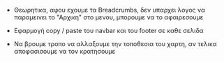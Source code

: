 
* Θεωρητικα, αφου εχουμε τα Breadcrumbs, δεν υπαρχει λογος να παραμεινει το "Αρχικη" στο μενου,
  μπορουμε να το αφαιρεσουμε
* Εφαρμογή copy / paste του navbar και του footer σε καθε σελιδα

* Να βρουμε τροπο να αλλαξουμε την τοποθεσια του χαρτη, αν τελικα αποφασισουμε να τον κρατησουμε

